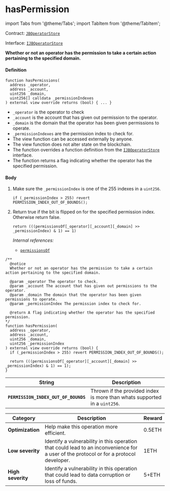 # hasPermission

import Tabs from '@theme/Tabs';
import TabItem from '@theme/TabItem';

Contract: [`JBOperatorStore`](/dev/api/contracts/jboperatorstore/README.md)​‌

Interface: [`IJBOperatorStore`](/dev/api/interfaces/ijboperatorstore.md)

<Tabs>
<TabItem value="Step by step" label="Step by step">

**Whether or not an operator has the permission to take a certain action pertaining to the specified domain.**

#### Definition

```
function hasPermissions(
  address _operator,
  address _account,
  uint256 _domain,
  uint256[] calldata _permissionIndexes
) external view override returns (bool) { ... }
```

* `_operator` is the operator to check
* `_account` is the account that has given out permission to the operator.
* `_domain` is the domain that the operator has been given permissions to operate.
* `_permissionIndexes` are the permission index to check for.
* The view function can be accessed externally by anyone.
* The view function does not alter state on the blockchain.
* The function overrides a function definition from the [`IJBOperatorStore`](/dev/api/interfaces/ijboperatorstore.md) interface.
* The function returns a flag indicating whether the operator has the specified permission.

#### Body

1.  Make sure the `_permissionIndex` is one of the 255 indexes in a `uint256`.

    ```
    if (_permissionIndex > 255) revert PERMISSION_INDEX_OUT_OF_BOUNDS();
    ```
2.  Return true if the bit is flipped on for the specified permission index. Otherwise return false.

    ```
    return (((permissionsOf[_operator][_account][_domain] >> _permissionIndex) & 1) == 1)
    ```

    _Internal references:_

    * [`permissionsOf`](/dev/api/contracts/jboperatorstore/properties/permissionsof.md)

</TabItem>

<TabItem value="Code" label="Code">

```
/**
  @notice
  Whether or not an operator has the permission to take a certain action pertaining to the specified domain.

  @param _operator The operator to check.
  @param _account The account that has given out permissions to the operator.
  @param _domain The domain that the operator has been given permissions to operate.
  @param _permissionIndex The permission index to check for.

  @return A flag indicating whether the operator has the specified permission.
*/
function hasPermission(
  address _operator,
  address _account,
  uint256 _domain,
  uint256 _permissionIndex
) external view override returns (bool) {
  if (_permissionIndex > 255) revert PERMISSION_INDEX_OUT_OF_BOUNDS();

  return (((permissionsOf[_operator][_account][_domain] >> _permissionIndex) & 1) == 1);
}
```

</TabItem>

<TabItem value="Errors" label="Errors">

| String                               | Description                                                               |
| ------------------------------------ | ------------------------------------------------------------------------- |
| **`PERMISSION_INDEX_OUT_OF_BOUNDS`** | Thrown if the provided index is more than whats supported in a `uint256`. |

</TabItem>

<TabItem value="" label="">

| Category          | Description                                                                                                                            | Reward |
| ----------------- | -------------------------------------------------------------------------------------------------------------------------------------- | ------ |
| **Optimization**  | Help make this operation more efficient.                                                                                               | 0.5ETH |
| **Low severity**  | Identify a vulnerability in this operation that could lead to an inconvenience for a user of the protocol or for a protocol developer. | 1ETH   |
| **High severity** | Identify a vulnerability in this operation that could lead to data corruption or loss of funds.                                        | 5+ETH  |

</TabItem>
</Tabs>
